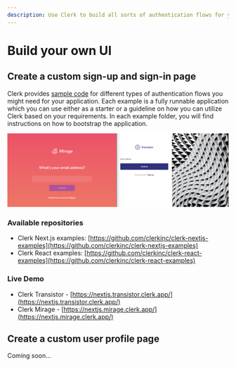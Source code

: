 ```yaml
---
description: Use Clerk to build all sorts of authentication flows for your application.
---
```


# Build your own UI

## Create a custom sign-up and sign-in page

Clerk provides [sample code](https://github.com/clerkinc/clerk-nextjs-examples) for different types of authentication flows you might need for your application. Each example is a fully runnable application which you can use either as a starter or a guideline on how you can utilize Clerk based on your requirements. In each example folder, you will find instructions on how to bootstrap the application.

![&quot;Mirage&quot; and &quot;Transistor&quot; custom UI samples](../.gitbook/assets/screen-shot-2021-10-01-at-1.19.38-pm.png)

### Available repositories

* Clerk Next.js examples: [https://github.com/clerkinc/clerk-nextjs-examples](https://github.com/clerkinc/clerk-nextjs-examples)
* Clerk React examples: [https://github.com/clerkinc/clerk-react-examples](https://github.com/clerkinc/clerk-react-examples)

### Live Demo

* Clerk Transistor - [https://nextjs.transistor.clerk.app/](https://nextjs.transistor.clerk.app/)
* Clerk Mirage - [https://nextjs.mirage.clerk.app/](https://nextjs.mirage.clerk.app/)

## Create a custom user profile page

Coming soon...

